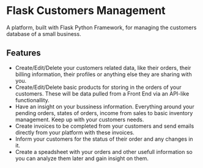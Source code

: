 # Flask Customers Management
A platform, built with Flask Python Framework, for managing the customers database of a small business.

## Features
- Create/Edit/Delete your customers related data, like their orders, their billing information, their profiles or anything else they are sharing with you.
- Create/Edit/Delete basic products for storing in the orders of your customers. These will be data pulled from a Front End via an API-like functionallity.
- Have an insight on your bussiness information. Everything around your pending orders, states of orders, income from sales to basic inventory management. Keep up with your customers needs.
- Create invoices to be completed from your customers and send emails directly from your platform with these invoices.
- Inform your customers for the status of their order and any changes in it.
- Create a speadsheet with your orders and other usefull information so you can analyze them later and gain insight on them. 
